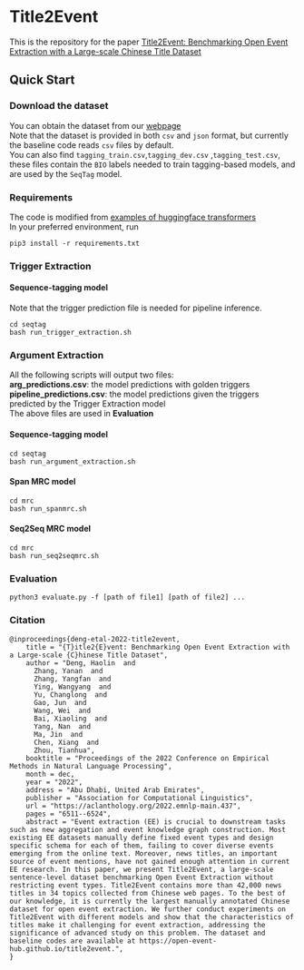 # Title2Event
This is the repository for the paper [Title2Event: Benchmarking Open Event Extraction with a Large-scale Chinese Title Dataset](https://aclanthology.org/2022.emnlp-main.437/)
## Quick Start
### Download the dataset
You can obtain the dataset from our [webpage](https://open-event-hub.github.io/title2event/) \
Note that the dataset is provided in both `csv` and `json` format, but currently the baseline code reads `csv` files by default. \
You can also find `tagging_train.csv`,`tagging_dev.csv` ,`tagging_test.csv`, these files contain the `BIO` labels needed to train tagging-based models, and are used by the `SeqTag` model.     
### Requirements
The code is modified from [examples of huggingface transformers](https://github.com/huggingface/transformers/tree/main/examples) \
In your preferred environment, run
```
pip3 install -r requirements.txt
```
### Trigger Extraction
#### Sequence-tagging model
Note that the trigger prediction file is needed for pipeline inference.
```
cd seqtag
bash run_trigger_extraction.sh
```
### Argument Extraction
All the following scripts will output two files: \
**arg_predictions.csv**: the model predictions with golden triggers \
**pipeline_predictions.csv**: the model predictions given the triggers predicted by the Trigger Extraction model \
The above files are used in **Evaluation**
#### Sequence-tagging model
```
cd seqtag
bash run_argument_extraction.sh
```
#### Span MRC model
```
cd mrc
bash run_spanmrc.sh
```
#### Seq2Seq MRC model
```
cd mrc
bash run_seq2seqmrc.sh
```

### Evaluation
```
python3 evaluate.py -f [path of file1] [path of file2] ...
```
### Citation
```
@inproceedings{deng-etal-2022-title2event,
    title = "{T}itle2{E}vent: Benchmarking Open Event Extraction with a Large-scale {C}hinese Title Dataset",
    author = "Deng, Haolin  and
      Zhang, Yanan  and
      Zhang, Yangfan  and
      Ying, Wangyang  and
      Yu, Changlong  and
      Gao, Jun  and
      Wang, Wei  and
      Bai, Xiaoling  and
      Yang, Nan  and
      Ma, Jin  and
      Chen, Xiang  and
      Zhou, Tianhua",
    booktitle = "Proceedings of the 2022 Conference on Empirical Methods in Natural Language Processing",
    month = dec,
    year = "2022",
    address = "Abu Dhabi, United Arab Emirates",
    publisher = "Association for Computational Linguistics",
    url = "https://aclanthology.org/2022.emnlp-main.437",
    pages = "6511--6524",
    abstract = "Event extraction (EE) is crucial to downstream tasks such as new aggregation and event knowledge graph construction. Most existing EE datasets manually define fixed event types and design specific schema for each of them, failing to cover diverse events emerging from the online text. Moreover, news titles, an important source of event mentions, have not gained enough attention in current EE research. In this paper, we present Title2Event, a large-scale sentence-level dataset benchmarking Open Event Extraction without restricting event types. Title2Event contains more than 42,000 news titles in 34 topics collected from Chinese web pages. To the best of our knowledge, it is currently the largest manually annotated Chinese dataset for open event extraction. We further conduct experiments on Title2Event with different models and show that the characteristics of titles make it challenging for event extraction, addressing the significance of advanced study on this problem. The dataset and baseline codes are available at https://open-event-hub.github.io/title2event.",
}

```
